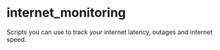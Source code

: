 # internet_monitoring
Scripts you can use to track your internet latency, outages and internet speed.
